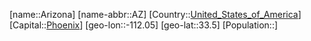 ﻿---
location: [33.5,-112.05]
type: State
tags:
- geo/State


SpocWebEntityId: 36029
isDeleted: false
confidential: public

---
[name::Arizona]
[name-abbr::AZ]
[Country::[United_States_of_America](geo/Continent/North-America/United_States_of_America.md)]
[Capital::[Phoenix](geo/Continent/North-America/United_States_of_America/Arizona/Phoenix.md)]
[geo-lon::-112.05]
[geo-lat::33.5]
[Population::]

